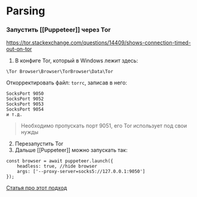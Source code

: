 # Parsing

### Запустить [[Puppeteer]] через Tor


https://tor.stackexchange.com/questions/14409/shows-connection-timed-out-on-tor


1. В конфиге Tor, который в Windows лежит здесь: 
```
\Tor Browser\Browser\TorBrowser\Data\Tor
```
Откорректировать файл: `torrc`, записав в него:
```
SocksPort 9050
SocksPort 9052
SocksPort 9053
SocksPort 9054
и т.д.
```
>Необходимо пропускать порт 9051, его Tor использует под свои нужды

2. Перезапустить Tor
3. Дальше [[Puppeteer]] можно запускать так:
```
const browser = await puppeteer.launch({
	headless: true, //hide browser
	args: ['--proxy-server=socks5://127.0.0.1:9050']
});
```

[Статья про этот подход](https://habr.com/ru/company/ruvds/blog/486688/)